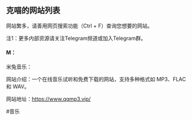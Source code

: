 ## 克喵的网站列表

网站繁多，请善用网页搜索功能（Ctrl + F）查询您想要的网站。

注1：更多内部资源请关注Telegram频道或加入Telegram群。

#### M：

米兔音乐：

网站介绍：一个在线音乐试听和免费下载的网站，支持多种格式如 MP3、FLAC 和 WAV。

网站地址：https://www.qqmp3.vip/

#音乐